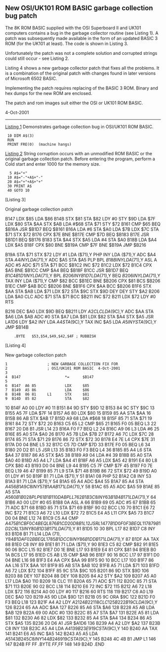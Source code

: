 New OSI/UK101 ROM BASIC garbage collection bug patch
----------------------------------------------------

The 8K ROM BASIC supplied with the OSI Superboard II and
UK101 computers contains a bug in the garbage collector
routine (see Listing 1).  A patch was subsequently made
available in the form of an updated BASIC 3 ROM (for the
UK101 at least).  The code is shown in Listing 3.

Unfortunately the patch was not a complete solution and
corrupted strings could still occur - see Listing 2.

Listing 4 shows a new garbage collector patch that fixes
all the problems.  It is a combination of the original
patch with changes found in later versions of Microsoft
6502 BASIC.

Implementing the patch requires replacing of the BASIC 3
ROM.  Binary and hex dumps for the new ROM are enclosed.

The patch and rom images suit either the OSI or UK101 ROM
BASIC.


4-Oct-2001

-----------------------------------------------------------

<u>Listing 1</u>
Demonstrates garbage collection bug in OSI/UK101 ROM BASIC.
~~~
 10 DIM A$(3)
 RUN
 PRINT FRE(0)  (machine hangs)
~~~

<u>Listing 2</u>
String corruption occurs with an unmodified ROM BASIC or
the original garbage collection patch.  Before entering
the program, perform a Cold start and enter 1000 for the
memory size.
~~~
  5 A$="+"
 10 A$="-"+A$+"-"
 20 A$="+"+A$+"+"
 30 PRINT A$
 40 GOTO 10
~~~

[Listing 3]

Original garbage collection patch

 B147   LDX     $85
        LDA     $86
 B14B   STX     $81
        STA     $82
        LDY     #0
        STY     $9D
        LDA     $7F
        LDX     $80
        STA     $AA
        STX     $AB
        LDA     #$68
        STA     $71
        STY     $72
 B161   CMP     $65
        BEQ     $B16A
        JSR     $B1D7
        BEQ     $B161
 B16A   LDA     #6
        STA     $A0
        LDA     $7B
        LDX     $7C
        STA     $71
        STX     $72
 B176   CPX     $7E
        BNE     $B17E
        CMP     $7D
        BEQ     $B183
 B17E   JSR     $B1D1
        BEQ     $B176
 B183   STA     $A4
        STX     $A5
        LDA     #4
        STA     $A0
 B18B   LDA     $A4
        LDX     $A5
 B18F   CPX     $80
        BNE     $B19A
        CMP     $7F
        BNE     $B19A
        JMP     $B216

 B19A   STA     $71
        STX     $72
        LDY     #1
        LDA     ($71),Y
        PHP
        INY
        LDA     ($71),Y
        ADC     $A4
        STA     $A4
        INY
        LDA     ($71),Y
        ADC     $A5
        STA     $A5
        PLP
        BPL     $B18B
        INY
        LDA     ($71),Y
        ASL     A
        ADC     #5
        ADC     $71
        STA     $71
        BCC     $B1C2
        INC     $72
 B1C2   LDX     $72
 B1C4   CPX     $A5
        BNE     $B1CC
        CMP     $A4
        BEQ     $B18F
 B1CC   JSR     $B1D7
        BEQ     $B1C4
 B1D1   INY
        LDA     ($71),Y
        BPL     $B206
        INY
 B1D7   LDA     ($71),Y
        BEQ     $B206
        INY
        LDA     ($71),Y
        TAX
        INY
        LDA     ($71),Y
        CMP     $82
        BCC     $B1EC
        BNE     $B206
        CPX     $81
        BCS     $B206
 B1EC   CMP     $AB
        BCC     $B206
        BNE     $B1F6
        CPX     $AA
        BCC     $B206
 B1F6   STX     $AA
        STA     $AB
        LDA     $71
        LDX     $72
        STA     $9C
        STX     $9D
        DEY
        DEY
        STY     $A2
 B206   LDA     $A0
        CLC
        ADC     $71
        STA     $71
        BCC     $B211
        INC     $72
 B211   LDX     $72
        LDY     #0
        RTS

 B216   DEC     $A0
        LDX     $9D
        BEQ     $B211
        LDY     $A2
        CLC
        LDA     ($9C),Y
        ADC     $AA
        STA     $A6
        LDA     $AB
        ADC     #0
        STA     $A7
        LDA     $81
        LDX     $82
        STA     $A4
        STX     $A5
        JSR     LA1D6
        LDY     $A2
        INY
        LDA     $A4
        STA     ($9C),Y
        TAX
        INC     $A5
        LDA     $A5
        INY
        STA     ($9C),Y
        JMP     $B14B

        .BYTE   $53,$54,$49,$42,$4F ; RUBBISH


[Listing 4]

New garbage collection patch

    1                  ; NEW GARBAGE COLLECTION FIX FOR
    2                  ; OSI/UK101 ROM BASIC  4-Oct-2001
    3
    4  B147                    *=      $B147
    5
    6  B147  A6 85             LDX     $85
    7  B149  A5 86             LDA     $86
    8  B14B  86 81     L1      STX     $81
    9  B14D  85 82             STA     $82
   10  B14F  A0 00             LDY     #0
   11  B151  84 9D             STY     $9D
   12  B153  84 9C             STY     $9C
   13  B155  A5 7F             LDA     $7F
   14  B157  A6 80             LDX     $80
   15  B159  85 AA             STA     $AA
   16  B15B  86 AB             STX     $AB
   17  B15D  A9 68             LDA     #$68
   18  B15F  85 71             STA     $71
   19  B161  84 72             STY     $72
   20  B163  C5 65     L2      CMP     $65
   21  B165  F0 05             BEQ     L3
   22  B167  20 D8 B1          JSR     L14
   23  B16A  F0 F7             BEQ     L2
   24  B16C  A9 06     L3      LDA     #6
   25  B16E  85 A0             STA     $A0
   26  B170  A5 7B             LDA     $7B
   27  B172  A6 7C             LDX     $7C
   28  B174  85 71             STA     $71
   29  B176  86 72             STX     $72
   30  B178  E4 7E     L4      CPX     $7E
   31  B17A  D0 04             BNE     L5
   32  B17C  C5 7D             CMP     $7D
   33  B17E  F0 05             BEQ     L6
   34  B180  20 D2 B1  L5      JSR     L13
   35  B183  F0 F3             BEQ     L4
   36  B185  85 A4     L6      STA     $A4
   37  B187  86 A5             STX     $A5
   38  B189  A9 04             LDA     #4
   39  B18B  85 A0             STA     $A0
   40  B18D  A5 A4     L7      LDA     $A4
   41  B18F  A6 A5             LDX     $A5
   42  B191  E4 80     L8      CPX     $80
   43  B193  D0 04             BNE     L9
   44  B195  C5 7F             CMP     $7F
   45  B197  F0 7E             BEQ     L19
   46
   47  B199  85 71     L9      STA     $71
   48  B19B  86 72             STX     $72
   49  B19D  A0 01             LDY     #1
   50  B19F  B1 71             LDA     ($71),Y
   51  B1A1  08                PHP
   52  B1A2  C8                INY
   53  B1A3  B1 71             LDA     ($71),Y
   54  B1A5  65 A4             ADC     $A4
   55  B1A7  85 A4             STA     $A4
   56  B1A9  C8                INY
   57  B1AA  B1 71             LDA     ($71),Y
   58  B1AC  65 A5             ADC     $A5
   59  B1AE  85 A5             STA     $A5
   60  B1B0  28                PLP
   61  B1B1  10 DA             BPL     L7
   62  B1B3  C8                INY
   63  B1B4  B1 71             LDA     ($71),Y
   64  B1B6  A0 00             LDY     #0
   65  B1B8  0A                ASL     A
   66  B1B9  69 05             ADC     #5
   67  B1BB  65 71             ADC     $71
   68  B1BD  85 71             STA     $71
   69  B1BF  90 02             BCC     L10
   70  B1C1  E6 72             INC     $72
   71  B1C3  A6 72     L10     LDX     $72
   72  B1C5  E4 A5     L11     CPX     $A5
   73  B1C7  D0 04             BNE     L12
   74  B1C9  C5 A4             CMP     $A4
   75  B1CB  F0 C4             BEQ     L8
   76  B1CD  20 D8 B1  L12     JSR     L14
   77  B1D0  F0 F3             BEQ     L11
   78
   79  B1D2  C8        L13     INY
   80  B1D3  B1 71             LDA     ($71),Y
   81  B1D5  10 30             BPL     L17
   82  B1D7  C8                INY
   83  B1D8  B1 71     L14     LDA     ($71),Y
   84  B1DA  F0 2B             BEQ     L17
   85  B1DC  C8                INY
   86  B1DD  B1 71             LDA     ($71),Y
   87  B1DF  AA                TAX
   88  B1E0  C8                INY
   89  B1E1  B1 71             LDA     ($71),Y
   90  B1E3  C5 82             CMP     $82
   91  B1E5  90 06             BCC     L15
   92  B1E7  D0 1E             BNE     L17
   93  B1E9  E4 81             CPX     $81
   94  B1EB  B0 1A             BCS     L17
   95  B1ED  C5 AB     L15     CMP     $AB
   96  B1EF  90 16             BCC     L17
   97  B1F1  D0 04             BNE     L16
   98  B1F3  E4 AA             CPX     $AA
   99  B1F5  90 10             BCC     L17
  100  B1F7  86 AA     L16     STX     $AA
  101  B1F9  85 AB             STA     $AB
  102  B1FB  A5 71             LDA     $71
  103  B1FD  A6 72             LDX     $72
  104  B1FF  85 9C             STA     $9C
  105  B201  86 9D             STX     $9D
  106  B203  88                DEY
  107  B204  88                DEY
  108  B205  84 A2             STY     $A2
  109  B207  A5 A0     L17     LDA     $A0
  110  B209  18                CLC
  111  B20A  65 71             ADC     $71
  112  B20C  85 71             STA     $71
  113  B20E  90 02             BCC     L18
  114  B210  E6 72             INC     $72
  115  B212  A6 72     L18     LDX     $72
  116  B214  A0 00             LDY     #0
  117  B216  60                RTS
  118
  119  B217  C6 A0     L19     DEC     $A0
  120  B219  A5 9D             LDA     $9D
  121  B21B  05 9C             ORA     $9C
  122  B21D  F0 F3             BEQ     L18
  123  B21F  A4 A2             LDY     $A2
  124  B221  18                CLC
  125  B222  B1 9C             LDA     ($9C),Y
  126  B224  65 AA             ADC     $AA
  127  B226  85 A6             STA     $A6
  128  B228  A5 AB             LDA     $AB
  129  B22A  69 00             ADC     #0
  130  B22C  85 A7             STA     $A7
  131  B22E  A5 81             LDA     $81
  132  B230  A6 82             LDX     $82
  133  B232  85 A4             STA     $A4
  134  B234  86 A5             STX     $A5
  135  B236  20 D6 A1          JSR     $A1D6
  136  B239  A4 A2             LDY     $A2
  137  B23B  C8                INY
  138  B23C  A5 A4             LDA     $A4
  139  B23E  91 9C             STA     ($9C),Y
  140  B240  AA                TAX
  141  B241  E6 A5             INC     $A5
  142  B243  A5 A5             LDA     $A5
  143  B245  C8                INY
  144  B246  91 9C             STA     ($9C),Y
  145  B248  4C 4B B1          JMP     L1
  146
  147  B24B  FF FF             .BYTE   $FF,$FF
  148
  149  B24D                    .END
